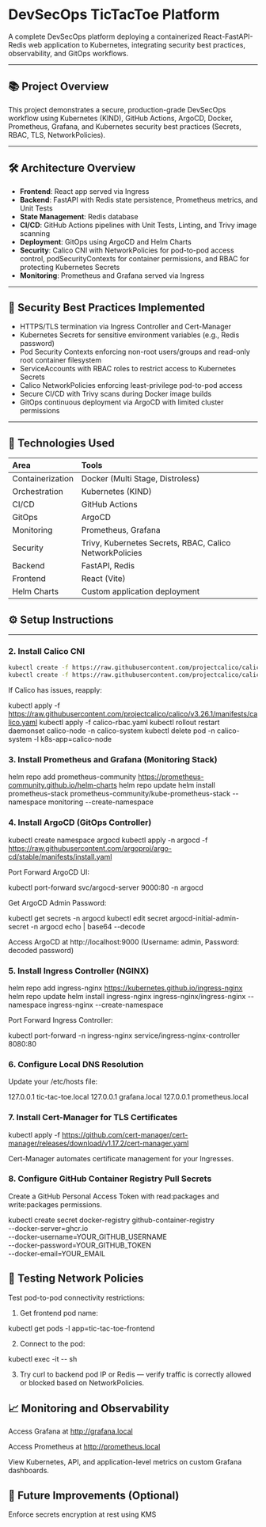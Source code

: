 # DevSecOps TicTacToe Platform

A complete DevSecOps platform deploying a containerized React-FastAPI-Redis web application to Kubernetes, integrating security best practices, observability, and GitOps workflows.

---

## 📚 Project Overview

This project demonstrates a secure, production-grade DevSecOps workflow using Kubernetes (KIND), GitHub Actions, ArgoCD, Docker, Prometheus, Grafana, and Kubernetes security best practices (Secrets, RBAC, TLS, NetworkPolicies).

---

## 🛠 Architecture Overview

- **Frontend**: React app served via Ingress
- **Backend**: FastAPI with Redis state persistence, Prometheus metrics, and Unit Tests
- **State Management**: Redis database
- **CI/CD**: GitHub Actions pipelines with Unit Tests, Linting, and Trivy image scanning
- **Deployment**: GitOps using ArgoCD and Helm Charts
- **Security**: Calico CNI with NetworkPolicies for pod-to-pod access control, podSecurityContexts for container permissions, and RBAC for protecting Kubernetes Secrets
- **Monitoring**: Prometheus and Grafana served via Ingress

---

## 🔐 Security Best Practices Implemented

- HTTPS/TLS termination via Ingress Controller and Cert-Manager
- Kubernetes Secrets for sensitive environment variables (e.g., Redis password)
- Pod Security Contexts enforcing non-root users/groups and read-only root container filesystem
- ServiceAccounts with RBAC roles to restrict access to Kubernetes Secrets
- Calico NetworkPolicies enforcing least-privilege pod-to-pod access
- Secure CI/CD with Trivy scans during Docker image builds
- GitOps continuous deployment via ArgoCD with limited cluster permissions

---

## 🧰 Technologies Used

| Area | Tools |
|:---|:---|
| Containerization | Docker (Multi Stage, Distroless) |
| Orchestration | Kubernetes (KIND) |
| CI/CD | GitHub Actions |
| GitOps | ArgoCD |
| Monitoring | Prometheus, Grafana |
| Security | Trivy, Kubernetes Secrets, RBAC, Calico NetworkPolicies |
| Backend | FastAPI, Redis |
| Frontend | React (Vite) |
| Helm Charts | Custom application deployment |

## ⚙️ Setup Instructions

---

### 2. Install Calico CNI

```bash
kubectl create -f https://raw.githubusercontent.com/projectcalico/calico/v3.26.0/manifests/tigera-operator.yaml
kubectl create -f https://raw.githubusercontent.com/projectcalico/calico/v3.26.0/manifests/custom-resources.yaml
```

If Calico has issues, reapply:

kubectl apply -f https://raw.githubusercontent.com/projectcalico/calico/v3.26.1/manifests/calico.yaml
kubectl apply -f calico-rbac.yaml
kubectl rollout restart daemonset calico-node -n calico-system
kubectl delete pod -n calico-system -l k8s-app=calico-node

### 3. Install Prometheus and Grafana (Monitoring Stack)

helm repo add prometheus-community https://prometheus-community.github.io/helm-charts
helm repo update
helm install prometheus-stack prometheus-community/kube-prometheus-stack --namespace monitoring --create-namespace

### 4. Install ArgoCD (GitOps Controller)

kubectl create namespace argocd
kubectl apply -n argocd -f https://raw.githubusercontent.com/argoproj/argo-cd/stable/manifests/install.yaml

Port Forward ArgoCD UI:

kubectl port-forward svc/argocd-server 9000:80 -n argocd

Get ArgoCD Admin Password:

kubectl get secrets -n argocd
kubectl edit secret argocd-initial-admin-secret -n argocd
echo <password> | base64 --decode

Access ArgoCD at http://localhost:9000 (Username: admin, Password: decoded password)

### 5. Install Ingress Controller (NGINX)

helm repo add ingress-nginx https://kubernetes.github.io/ingress-nginx
helm repo update
helm install ingress-nginx ingress-nginx/ingress-nginx --namespace ingress-nginx --create-namespace

Port Forward Ingress Controller:

kubectl port-forward -n ingress-nginx service/ingress-nginx-controller 8080:80

### 6. Configure Local DNS Resolution

Update your /etc/hosts file:

127.0.0.1 tic-tac-toe.local
127.0.0.1 grafana.local
127.0.0.1 prometheus.local

### 7. Install Cert-Manager for TLS Certificates

kubectl apply -f https://github.com/cert-manager/cert-manager/releases/download/v1.17.2/cert-manager.yaml

Cert-Manager automates certificate management for your Ingresses.

### 8. Configure GitHub Container Registry Pull Secrets

Create a GitHub Personal Access Token with read:packages and write:packages permissions.

kubectl create secret docker-registry github-container-registry \
  --docker-server=ghcr.io \
  --docker-username=YOUR_GITHUB_USERNAME \
  --docker-password=YOUR_GITHUB_TOKEN \
  --docker-email=YOUR_EMAIL

## 🧪 Testing Network Policies

Test pod-to-pod connectivity restrictions:

1. Get frontend pod name:

kubectl get pods -l app=tic-tac-toe-frontend

2. Connect to the pod:

kubectl exec -it <frontend-pod-name> -- sh

3. Try curl to backend pod IP or Redis — verify traffic is correctly allowed or blocked based on NetworkPolicies.

## 📈 Monitoring and Observability

Access Grafana at http://grafana.local

Access Prometheus at http://prometheus.local

View Kubernetes, API, and application-level metrics on custom Grafana dashboards.

## 🚀 Future Improvements (Optional)

Enforce secrets encryption at rest using KMS

